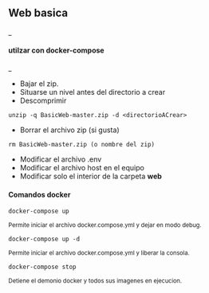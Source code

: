 ## Web basica
_
#### utilzar con docker-compose
_
- Bajar el zip.
- Situarse un nivel antes del directorio a crear
- Descomprimir
~~~
unzip -q BasicWeb-master.zip -d <directorioACrear>
~~~
- Borrar el archivo zip (si gusta)
~~~
rm BasicWeb-master.zip (o nombre del zip)
~~~
- Modificar el archivo .env
- Modificar el archivo host en el equipo
- Modificar solo el interior de la carpeta **web**

#### Comandos docker
~~~
docker-compose up
~~~
<sub>Permite iniciar el archivo docker.compose.yml y dejar en modo debug.</sub>
~~~
docker-compose up -d
~~~
<sub>Permite iniciar el archivo docker.compose.yml y liberar la consola.</sub>
~~~
docker-compose stop
~~~
<sub>Detiene el demonio docker y todos sus imagenes en ejecucion.</sub>
